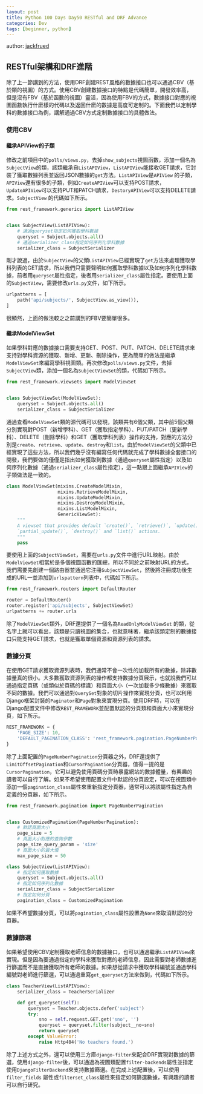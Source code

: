 ```yaml
---
layout: post
title: Python 100 Days Day50 RESTful and DRF Advance
categories: Dev
tags: [beginner, python]
---
```


author: [jackfrued](https://github.com/jackfrued/Python-100-Days)

## RESTful架構和DRF進階

除了上一節講到的方法，使用DRF創建REST風格的數據接口也可以通過CBV（基於類的視圖）的方式。使用CBV創建數據接口的特點是代碼簡單，開發效率高，但是沒有FBV（基於函數的視圖）靈活，因為使用FBV的方式，數據接口對應的視圖函數執行什麽樣的代碼以及返回什麽的數據是高度可定制的。下面我們以定制學科的數據接口為例，講解通過CBV方式定制數據接口的具體做法。

<!-- more -->

### 使用CBV

#### 繼承APIView的子類

修改之前項目中的`polls/views.py`，去掉`show_subjects`視圖函數，添加一個名為`SubjectView`的類，該類繼承自`ListAPIView`，`ListAPIView`能接收GET請求，它封裝了獲取數據列表並返回JSON數據的`get`方法。`ListAPIView`是`APIView` 的子類，`APIView`還有很多的子類，例如`CreateAPIView`可以支持POST請求，`UpdateAPIView`可以支持PUT和PATCH請求，`DestoryAPIView`可以支持DELETE請求。`SubjectView` 的代碼如下所示。

```python
from rest_framework.generics import ListAPIView


class SubjectView(ListAPIView):
    # 通過queryset指定如何獲取學科數據
    queryset = Subject.objects.all()
    # 通過serializer_class指定如何序列化學科數據
    serializer_class = SubjectSerializer
```

剛才說過，由於`SubjectView`的父類`ListAPIView`已經實現了`get`方法來處理獲取學科列表的GET請求，所以我們只需要聲明如何獲取學科數據以及如何序列化學科數據，前者用`queryset`屬性指定，後者用`serializer_class`屬性指定。要使用上面的`SubjectView`，需要修改`urls.py`文件，如下所示。

```python
urlpatterns = [
    path('api/subjects/', SubjectView.as_view()),   
]
```

很顯然，上面的做法較之之前講到的FBV要簡單很多。

#### 繼承ModelViewSet

如果學科對應的數據接口需要支持GET、POST、PUT、PATCH、DELETE請求來支持對學科資源的獲取、新增、更新、刪除操作，更為簡單的做法是繼承`ModelViewSet`來編寫學科視圖類。再次修改`polls/views.py`文件，去掉`SubjectView`類，添加一個名為`SubjectViewSet`的類，代碼如下所示。

```python
from rest_framework.viewsets import ModelViewSet


class SubjectViewSet(ModelViewSet):
    queryset = Subject.objects.all()
    serializer_class = SubjectSerializer
```

通過查看`ModelViewSet`類的源代碼可以發現，該類共有6個父類，其中前5個父類分別實現對POST（新增學科）、GET（獲取指定學科）、PUT/PATCH（更新學科）、DELETE（刪除學科）和GET（獲取學科列表）操作的支持，對應的方法分別是`create`、`retrieve`、`update`、`destroy`和`list`。由於`ModelViewSet`的父類中已經實現了這些方法，所以我們幾乎沒有編寫任何代碼就完成了學科數據全套接口的開發，我們要做的僅僅是指出如何獲取到數據（通過`queryset`屬性指定）以及如何序列化數據（通過`serializer_class`屬性指定），這一點跟上面繼承`APIView`的子類做法是一致的。

```python
class ModelViewSet(mixins.CreateModelMixin,
                   mixins.RetrieveModelMixin,
                   mixins.UpdateModelMixin,
                   mixins.DestroyModelMixin,
                   mixins.ListModelMixin,
                   GenericViewSet):
    """
    A viewset that provides default `create()`, `retrieve()`, `update()`,
    `partial_update()`, `destroy()` and `list()` actions.
    """
    pass
```

要使用上面的`SubjectViewSet`，需要在`urls.py`文件中進行URL映射。由於`ModelViewSet`相當於是多個視圖函數的匯總，所以不同於之前映射URL的方式，我們需要先創建一個路由器並通過它注冊`SubjectViewSet`，然後將注冊成功後生成的URL一並添加到`urlspattern`列表中，代碼如下所示。

```python
from rest_framework.routers import DefaultRouter

router = DefaultRouter()
router.register('api/subjects', SubjectViewSet)
urlpatterns += router.urls
```

除了`ModelViewSet`類外，DRF還提供了一個名為`ReadOnlyModelViewSet` 的類，從名字上就可以看出，該類是只讀視圖的集合，也就意味著，繼承該類定制的數據接口只能支持GET請求，也就是獲取單個資源和資源列表的請求。

### 數據分頁

在使用GET請求獲取資源列表時，我們通常不會一次性的加載所有的數據，除非數據量真的很小。大多數獲取資源列表的操作都支持數據分頁展示，也就說我們可以通過指定頁碼（或類似於頁碼的標識）和頁面大小（一次加載多少條數據）來獲取不同的數據。我們可以通過對`QuerySet`對象的切片操作來實現分頁，也可以利用Django框架封裝的`Paginator`和`Page`對象來實現分頁。使用DRF時，可以在Django配置文件中修改`REST_FRAMEWORK`並配置默認的分頁類和頁面大小來實現分頁，如下所示。

```python
REST_FRAMEWORK = {
    'PAGE_SIZE': 10,
    'DEFAULT_PAGINATION_CLASS': 'rest_framework.pagination.PageNumberPagination'
}
```

除了上面配置的`PageNumberPagination`分頁器之外，DRF還提供了`LimitOffsetPagination`和`CursorPagination`分頁器，值得一提的是`CursorPagination`，它可以避免使用頁碼分頁時暴露網站的數據體量，有興趣的讀者可以自行了解。如果不希望使用配置文件中默認的分頁設定，可以在視圖類中添加一個`pagination_class`屬性來重新指定分頁器，通常可以將該屬性指定為自定義的分頁器，如下所示。

```python
from rest_framework.pagination import PageNumberPagination


class CustomizedPagination(PageNumberPagination):
    # 默認頁面大小
    page_size = 5
    # 頁面大小對應的查詢參數
    page_size_query_param = 'size'
    # 頁面大小的最大值
    max_page_size = 50
```

```python
class SubjectView(ListAPIView):
    # 指定如何獲取數據
    queryset = Subject.objects.all()
    # 指定如何序列化數據
    serializer_class = SubjectSerializer
    # 指定如何分頁
    pagination_class = CustomizedPagination
```

如果不希望數據分頁，可以將`pagination_class`屬性設置為`None`來取消默認的分頁器。

### 數據篩選

如果希望使用CBV定制獲取老師信息的數據接口，也可以通過繼承`ListAPIView`來實現。但是因為要通過指定的學科來獲取對應的老師信息，因此需要對老師數據進行篩選而不是直接獲取所有老師的數據。如果想從請求中獲取學科編號並通過學科編號對老師進行篩選，可以通過重寫`get_queryset`方法來做到，代碼如下所示。

```python
class TeacherView(ListAPIView):
    serializer_class = TeacherSerializer

    def get_queryset(self):
        queryset = Teacher.objects.defer('subject')
        try:
            sno = self.request.GET.get('sno', '')
            queryset = queryset.filter(subject__no=sno)
            return queryset
        except ValueError:
            raise Http404('No teachers found.')
```

除了上述方式之外，還可以使用三方庫`django-filter`來配合DRF實現對數據的篩選，使用`django-filter`後，可以通過為視圖類配置`filter-backends`屬性並指定使用`DjangoFilterBackend`來支持數據篩選。在完成上述配置後，可以使用`filter_fields` 屬性或`filterset_class`屬性來指定如何篩選數據，有興趣的讀者可以自行研究。